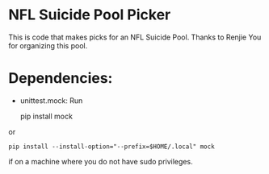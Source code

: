 # NFL Suicide Pool Picker

This is code that makes picks for an NFL Suicide Pool.
Thanks to Renjie You for organizing this pool.

# Dependencies:
* unittest.mock: Run

    pip install mock

or

    pip install --install-option="--prefix=$HOME/.local" mock

if on a machine where you do not have sudo privileges.
